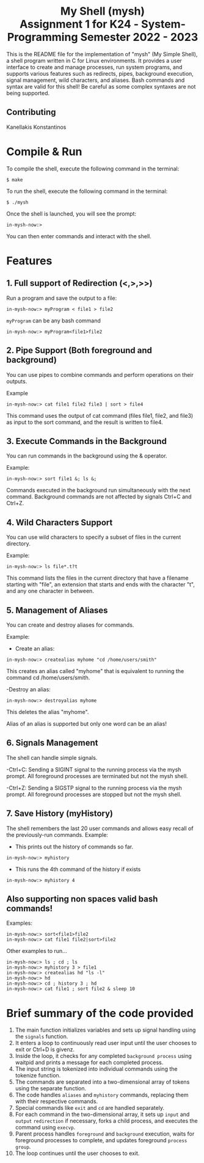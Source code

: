 # <div align="center"> My Shell (mysh)<br/> Assignment 1 for Κ24 - System-Programming Semester 2022 - 2023

This is the README file for the implementation of "mysh" (My Simple Shell), a shell program written in C for Linux environments. It provides a user interface to create and manage processes, run system programs, and supports various features such as redirects, pipes, background execution, signal management, wild characters, and aliases. Bash commands and syntax are valid for this shell! Be careful as some complex syntaxes are not being supported.

## Contributing

Kanellakis Konstantinos

# Compile & Run

To compile the shell, execute the following command in the terminal:

`$ make`

To run the shell, execute the following command in the terminal:

`$ ./mysh`

Once the shell is launched, you will see the prompt:

`in-mysh-now:>`

You can then enter commands and interact with the shell.

# Features

## 1. Full support of Redirection (<,>,>>)

Run a program and save the output to a file:

```
in-mysh-now:> myProgram < file1 > file2
```

`myProgram` can be any bash command

```
in-mysh-now:> myProgram<file1>file2
```

## 2. Pipe Support (Both foreground and background)

You can use pipes to combine commands and perform operations on their outputs.

Example

```
in-mysh-now:> cat file1 file2 file3 | sort > file4
```

This command uses the output of cat command (files file1, file2, and file3) as input to the sort command, and the result is written to file4.

## 3. Execute Commands in the Background

You can run commands in the background using the & operator.

Example:

```
in-mysh-now:> sort file1 &; ls &;
```

Commands executed in the background run simultaneously with the next command. Background commands are not affected by signals Ctrl+C and Ctrl+Z.

## 4. Wild Characters Support

You can use wild characters to specify a subset of files in the current directory.

Example:

```
in-mysh-now:> ls file*.t?t
```

This command lists the files in the current directory that have a filename starting with "file", an extension that starts and ends with the character "t", and any one character in between.

## 5. Management of Aliases

You can create and destroy aliases for commands.

Example:

- Create an alias:

```
in-mysh-now:> createalias myhome "cd /home/users/smith"
```

This creates an alias called "myhome" that is equivalent to running the command cd /home/users/smith.

-Destroy an alias:

```
in-mysh-now:> destroyalias myhome
```

This deletes the alias "myhome".

Alias of an alias is supported but only one word can be an alias!

## 6. Signals Management

The shell can handle simple signals.

-Ctrl+C: Sending a SIGINT signal to the running process via the mysh prompt. All foreground processes are terminated but not the mysh shell.

-Ctrl+Z: Sending a SIGSTP signal to the running process via the mysh prompt. All foreground processes are stopped but not the mysh shell.

## 7. Save History (myHistory)

The shell remembers the last 20 user commands and allows easy recall of the previously-run commands.
Example:

- This prints out the history of commands so far.

```
in-mysh-now:> myhistory
```

- This runs the 4th command of the history if exists

```
in-mysh-now:> myhistory 4
```

## Also supporting non spaces valid bash commands!

Examples:

```
in-mysh-now:> sort<file1>file2
in-mysh-now:> cat file1 file2|sort>file2
```

Other examples to run...

```
in-mysh-now:> ls ; cd ; ls
in-mysh-now:> myhistory 3 > file1
in-mysh-now:> createalias hd "ls -l"
in-mysh-now:> hd
in-mysh-now:> cd ; history 3 ; hd
in-mysh-now:> cat file1 ; sort file2 & sleep 10
```

# Brief summary of the code provided

1. The main function initializes variables and sets up signal handling using the `signals` function.
2. It enters a loop to continuously read user input until the user chooses to exit or Ctrl+D is givenz.
3. Inside the loop, it checks for any completed `background process` using waitpid and prints a message for each completed process.
4. The input string is tokenized into individual commands using the tokenize function.
5. The commands are separated into a two-dimensional array of tokens using the separate function.
6. The code handles `aliases` and `myhistory` commands, replacing them with their respective commands.
7. Special commands like `exit` and `cd` are handled separately.
8. For each command in the two-dimensional array, it sets up `input` and `output` `redirection` if necessary, forks a child process, and executes the command using `execvp`.
9. Parent process handles `foreground` and `background` execution, waits for foreground processes to complete, and updates foreground `process group`.
10. The loop continues until the user chooses to exit.
